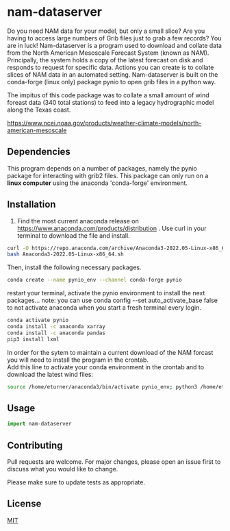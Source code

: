 # nam-dataserver

Do you need NAM data for your model, but only a small slice?  Are you having to access large numbers of Grib files just to grab a few records?  You are in luck!  Nam-dataserver is a program used to download and collate data from the North American Mesoscale Forecast System (known as NAM).  Principally, the system holds a copy of the latest forecast on disk and responds to request for specific data.  Actions you can create is to collate slices of NAM data in an automated setting.  Nam-dataserver is built on the conda-forge (linux only) package pynio to open grib files in a python way.

The impitus of this code package was to collate a small amount of wind foreast data (340 total stations) to feed into a legacy hydrographic model along the Texas coast.  




https://www.ncei.noaa.gov/products/weather-climate-models/north-american-mesoscale

## Dependencies

This program depends on a number of packages, namely the pynio package for interacting with grib2 files.  This 
package can only run on a **linux computer** using the anaconda 'conda-forge' environment.

## Installation

1.  Find the most current anaconda release on https://www.anaconda.com/products/distribution .  Use curl in your 
terminal to download the file and install. 

```bash
curl -O https://repo.anaconda.com/archive/Anaconda3-2022.05-Linux-x86_64.sh
bash Anaconda3-2022.05-Linux-x86_64.sh

```
 Then, install the following necessary packages.
 
````bash
conda create --name pynio_env --channel conda-forge pynio
````
restart your terminal, activate the pynio environment to install the next packages...  note: you can use conda config --set auto_activate_base false to not activate anaconda when you start a fresh terminal every login.

````bash
conda activate pynio
conda install -c anaconda xarray
conda install -c anaconda pandas
pip3 install lxml
````

In order for the sytem to maintain a current download of the NAM forcast you will need to install the program in the crontab.  
Add this line to activate your conda environment in the crontab and to download the latest wind files:

````bash
source /home/eturner/anaconda3/bin/activate pynio_env; python3 /home/eturner/nam-dataserver/download_winds.py
````

## Usage

```python
import nam-dataserver


```

## Contributing
Pull requests are welcome. For major changes, please open an issue first to discuss what you would like to change.

Please make sure to update tests as appropriate.

## License
[MIT](https://choosealicense.com/licenses/mit/)
